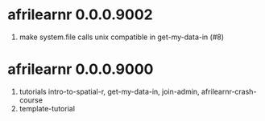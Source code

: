 

# afrilearnr 0.0.0.9002

1. make system.file calls unix compatible in get-my-data-in (#8)



# afrilearnr 0.0.0.9000

1. tutorials intro-to-spatial-r, get-my-data-in, join-admin, afrilearnr-crash-course
1. template-tutorial
